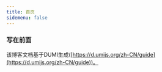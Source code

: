 ```yaml
---
title: 首页
sidemenu: false
---
```

<!-- hero: 
  image: ""
  title: BlogDoc
  desc: a Simple Description for BlogDoc
  actions:
    - text: Getting Started
      link: /foo
features:
  - icon: 图标的 URL 地址，建议切图尺寸为 144 * 144（可选）
    title: 性能强大
    link: 可为标题配置超链接
    desc: 可以配置 `markdown` 文本 -->

### 写在前面
该博客文档基于DUMI生成([https://d.umijs.org/zh-CN/guide](https://d.umijs.org/zh-CN/guide))。
